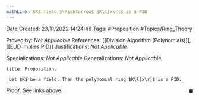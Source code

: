 ```yaml
---
mathLink: $K$ field $\Rightarrow$ $K\l[x\r]$ is a PID
---
```


<div class="topSpace"></div>

Date Created: 23/11/2022 14:24:46
Tags: #Proposition #Topics/Ring_Theory

Proved by: _Not Applicable_
References: [[Division Algorithm (Polynomials)]], [[EUD implies PID]]
Justifications: _Not Applicable_

Specializations: _Not Applicable_
Generalizations: _Not Applicable_

``` ad-Proposition
title: Proposition.

_Let $K$ be a field. Then the polynomial ring $K\l[x\r]$ is a PID._

```

_Proof_. See links above.<span style="float:right;">$\blacksquare$</span>
